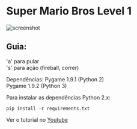 Super Mario Bros Level 1
=============

![screenshot](https://raw.github.com/justinmeister/Mario-Level-1/master/screenshot.png)

## Guia: 
'a' para pular <br>
's' para ação (fireball, correr)


Dependências:
Pygame 1.9.1 (Python 2) <br>
Pygame 1.9.2 (Python 3) <br>

Para instalar as dependências Python 2.x:

	pip install -r requirements.txt

Ver o tutorial no [Youtube](http://www.youtube.com/watch?v=HBbzYKMfx5Y)


  
